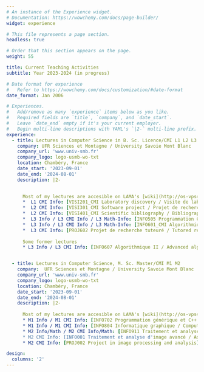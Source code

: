 ```yaml
---
# An instance of the Experience widget.
# Documentation: https://wowchemy.com/docs/page-builder/
widget: experience

# This file represents a page section.
headless: true

# Order that this section appears on the page.
weight: 55

title: Current Teaching Activities
subtitle: Year 2023-2024 (in progress)

# Date format for experience
#   Refer to https://wowchemy.com/docs/customization/#date-format
date_format: Jan 2006

# Experiences.
#   Add/remove as many `experience` items below as you like.
#   Required fields are `title`, `company`, and `date_start`.
#   Leave `date_end` empty if it's your current employer.
#   Begin multi-line descriptions with YAML's `|2-` multi-line prefix.
experience:
  - title: Lectures in Computer Science in B. Sc. Licence/CMI L1 L2 L3
    company: UFR Sciences et Montagne / University Savoie Mont Blanc
    company_url: 'www.univ-smb.fr'
    company_logo: logo-usmb-wo-txt
    location: Chambéry, France
    date_start: '2023-09-01'
    date_end: '2024-08-01'
    description: |2-

      
      Most of my lectures are accesible on LAMA's [wiki](http://os-vps418.infomaniak.ch:1250/mediawiki).
      *  L1 CMI Info: [VISI201_CMI Laboratory discovery / Visite de laboratoire (projet tutoré)](http://os-vps418.infomaniak.ch:1250/mediawiki/index.php/VISI201_CMI_:_visite_de_laboratoire) 
      *  L2 CMI Info: [VISI301_CMI Software project / Projet de recherche et développement](http://os-vps418.infomaniak.ch:1250/mediawiki/index.php/VISI301_CMI_:_projet_de_recherche_et_développement) 
      *  L2 CMI Info: [VISI401_CMI Scientific bibliography / Bibliographie scientifique (projet tuteuré)](http://os-vps418.infomaniak.ch:1250/mediawiki/index.php/VISI401_CMI_:_bibliographie_scientifique) 
      *  L3 Info / L3 CMI Info / L3 Math-Info: [INFO505 Programmation C II / Advanced C programming](lectures/info505) (Cours, TD, TP / Lectures, Seminars, Practicals)
      *  L3 Info / L3 CMI Info / L3 Math-Info: [INFO601_CMI Algorithmique numérique / Numerical algorithms](lectures/info601cmi) (Cours, TD, TP / Lectures, Seminars, Practicals)
      *  L3 CMI Info: [PROJ602 Projet de recherche tuteuré / Tutored research project](https://codimd.math.cnrs.fr/s/udVspaGrG) 
      
      Some former lectures
      * L3 Info / L3 CMI Info: [INFO607 Algorithmique II / Advanced algorithms](http://os-vps418.infomaniak.ch:1250/mediawiki/index.php/INFO607_:_Algorithmique_II) (Cours, TD, TP / Lectures, Seminars, Practicals)


  - title: Lectures in Computer Science, M. Sc. Master/CMI M1 M2
    company:  UFR Sciences et Montagne / University Savoie Mont Blanc
    company_url: 'www.univ-smb.fr'
    company_logo: logo-usmb-wo-txt
    location: Chambéry, France
    date_start: '2023-09-01'
    date_end: '2024-08-01'
    description: |2-
    
      Most of my lectures are accesible on LAMA's [wiki](http://os-vps418.infomaniak.ch:1250/mediawiki).
      * M1 Info / M1 CMI Info: [INFO702 Programmation générique et C++ / Generic programming in C++](lectures/info702)  (Cours, TD, TP / Lectures, Seminars, Practicals)
      * M1 Info / M1 CMI Info: [INFO804 Informatique graphique / Computer graphics](lectures/info804) (Cours, TD, TP / Lectures, Seminars, Practicals)
      * M2 Info/Math / M2 CMI Info/Math: [INFO911 Traitement et analyse d'image / Image processing and analysis](https://codimd.math.cnrs.fr/s/UE_B59gMy) (Cours, TD, TP / Lectures, Seminars, Practicals)
      * M2 CMI Info: [INFO001 Traitement et analyse d'image avancé / Advanced image processing and analysis](https://codimd.math.cnrs.fr/s/U_hz-OPpK) (Cours, TD, TP / Lectures, Seminars, Practicals)
      * M2 CMI Info: [PROJ002 Project in image processing and analysis](http://os-vps418.infomaniak.ch:1250/mediawiki/index.php/PROJ002_CMI_:_Projet_en_traitement_et_analyse_d%27image)

design:
  columns: '2'
---
```

